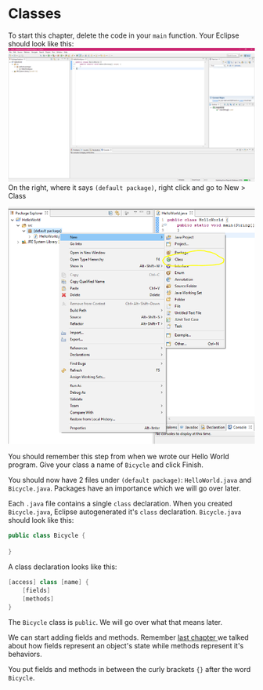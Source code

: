 # Classes

To start this chapter, delete the code in your `main` function. Your Eclipse should look like this:![](/classes/eclipse-first-view)On the right, where it says `(default package)`, right click and go to New &gt; Class

![](/classes/create-new-class.png)

You should remember this step from when we wrote our Hello World program. Give your class a name of `Bicycle` and click Finish.

You should now have 2 files under `(default package)`: `HelloWorld.java` and `Bicycle.java`. Packages have an importance which we will go over later.

Each `.java` file contains a single `class` declaration. When you created `Bicycle.java`, Eclipse autogenerated it's `class` declaration. `Bicycle.java` should look like this:

```java
public class Bicycle {

}
```

A class declaration looks like this:

```java
[access] class [name] {
    [fields]
    [methods]
}
```

The `Bicycle` class is `public`. We will go over what that means later.

We can start adding fields and methods. Remember [last chapter ](//objects.md)we talked about how fields represent an object's state while methods represent it's behaviors.

You put fields and methods in between the curly brackets `{}` after the word `Bicycle`.

